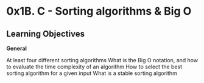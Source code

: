 # 0x1B. C - Sorting algorithms & Big O

## Learning Objectives

**General**

At least four different sorting algorithms
What is the Big O notation, and how to evaluate the time complexity of an algorithm
How to select the best sorting algorithm for a given input
What is a stable sorting algorithm
